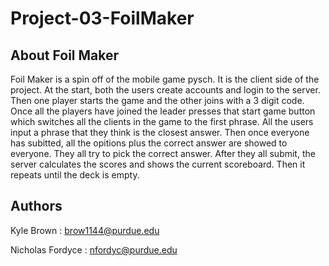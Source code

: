 # Project-03-FoilMaker

## About Foil Maker 
  Foil Maker is a spin off of the mobile game pysch. It is the client side of the project. At the start, both the users create accounts and login to the server. Then one player starts the game and the other joins with a 3 digit code. Once all the players have joined the leader presses that start game button which switches all the clients in the game to the first phrase. All the users input a phrase that they think is the closest answer. Then once everyone has subitted, all the opitions plus the correct answer are showed to everyone. They all try to pick the correct answer. After they all submit, the server calculates the scores and shows the current scoreboard. Then it repeats until the deck is empty. 
 
## Authors
  Kyle Brown : brow1144@purdue.edu
  
  Nicholas Fordyce : nfordyc@purdue.edu
